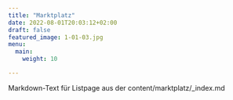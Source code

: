 ```yaml
---
title: "Marktplatz"
date: 2022-08-01T20:03:12+02:00
draft: false
featured_image: 1-01-03.jpg
menu:
  main:
    weight: 10

---
```


Markdown-Text für Listpage aus der content/marktplatz/_index.md


